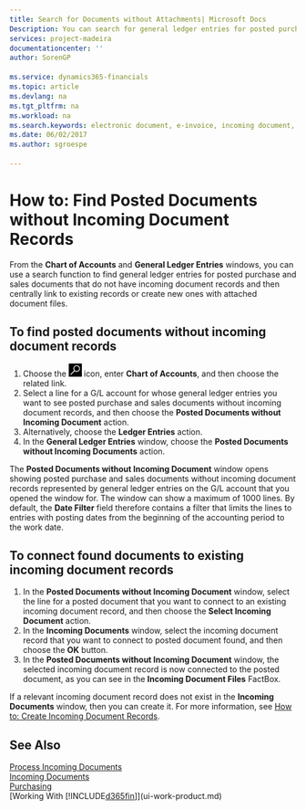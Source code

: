 ```yaml
---
title: Search for Documents without Attachments| Microsoft Docs
Description: You can search for general ledger entries for posted purchase and sales documents that do not have incoming electronic documents, such as imported invoices.
services: project-madeira
documentationcenter: ''
author: SorenGP

ms.service: dynamics365-financials
ms.topic: article
ms.devlang: na
ms.tgt_pltfrm: na
ms.workload: na
ms.search.keywords: electronic document, e-invoice, incoming document, OCR, ecommerce, document exchange, import invoice
ms.date: 06/02/2017
ms.author: sgroespe

---
```

# How to: Find Posted Documents without Incoming Document Records
From the **Chart of Accounts** and **General Ledger Entries** windows, you can use a search function to find general ledger entries for posted purchase and sales documents that do not have incoming document records and then centrally link to existing records or create new ones with attached document files.

## To find posted documents without incoming document records
1. Choose the ![Search for Page or Report](media/ui-search/search_small.png "Search for Page or Report icon") icon, enter **Chart of Accounts**, and then choose the related link.
2. Select a line for a G/L account for whose general ledger entries you want to see posted purchase and sales documents without incoming document records, and then choose the **Posted Documents without Incoming Document** action.
3. Alternatively, choose the **Ledger Entries** action.
4. In the **General Ledger Entries** window, choose the **Posted Documents without Incoming Documents** action.

The **Posted Documents without Incoming Document** window opens showing posted purchase and sales documents without incoming document records represented by general ledger entries on the G/L account that you opened the window for. The window can show a maximum of 1000 lines. By default, the **Date Filter** field therefore contains a filter that limits the lines to entries with posting dates from the beginning of the accounting period to the work date.

## To connect found documents to existing incoming document records
1. In the **Posted Documents without Incoming Document** window, select the line for a posted document that you want to connect to an existing incoming document record, and then choose the **Select Incoming Document** action.
2. In the **Incoming Documents** window, select the incoming document record that you want to connect to posted document found, and then choose the **OK** button.
3. In the **Posted Documents without Incoming Document** window, the selected incoming document record is now connected to the posted document, as you can see in the **Incoming Document Files** FactBox.

If a relevant incoming document record does not exist in the **Incoming Documents** window, then you can create it. For more information, see [How to: Create Incoming Document Records](across-how-create-income-document-records.md).

## See Also
[Process Incoming Documents](across-process-income-documents.md)  
[Incoming Documents](across-income-documents.md)  
[Purchasing](purchasing-manage-purchasing.md)  
[Working With [!INCLUDE[d365fin](includes/d365fin_md.md)]](ui-work-product.md)
